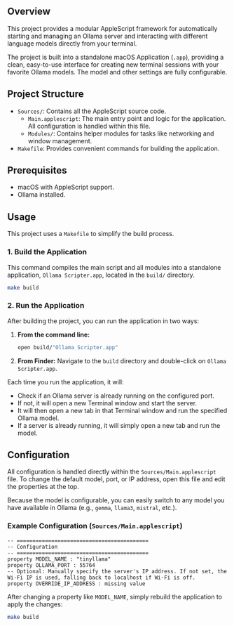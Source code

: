 ## Overview

This project provides a modular AppleScript framework for automatically starting and managing an Ollama server and interacting with different language models directly from your terminal.

The project is built into a standalone macOS Application (`.app`), providing a clean, easy-to-use interface for creating new terminal sessions with your favorite Ollama models. The model and other settings are fully configurable.

## Project Structure

- `Sources/`: Contains all the AppleScript source code.
  - `Main.applescript`: The main entry point and logic for the application. All configuration is handled within this file.
  - `Modules/`: Contains helper modules for tasks like networking and window management.
- `Makefile`: Provides convenient commands for building the application.

## Prerequisites

- macOS with AppleScript support.
- Ollama installed.

## Usage

This project uses a `Makefile` to simplify the build process.

### 1. Build the Application

This command compiles the main script and all modules into a standalone application, `Ollama Scripter.app`, located in the `build/` directory.

```bash
make build
```

### 2. Run the Application

After building the project, you can run the application in two ways:

1.  **From the command line:**
    ```bash
    open build/"Ollama Scripter.app"
    ```
2.  **From Finder:**
    Navigate to the `build` directory and double-click on `Ollama Scripter.app`.

Each time you run the application, it will:
- Check if an Ollama server is already running on the configured port.
- If not, it will open a new Terminal window and start the server.
- It will then open a new tab in that Terminal window and run the specified Ollama model.
- If a server is already running, it will simply open a new tab and run the model.

## Configuration

All configuration is handled directly within the `Sources/Main.applescript` file. To change the default model, port, or IP address, open this file and edit the properties at the top.

Because the model is configurable, you can easily switch to any model you have available in Ollama (e.g., `gemma`, `llama3`, `mistral`, etc.).

### Example Configuration (`Sources/Main.applescript`)

```applescript
-- ==========================================
-- Configuration
-- ==========================================
property MODEL_NAME : "tinyllama"
property OLLAMA_PORT : 55764
-- Optional: Manually specify the server's IP address. If not set, the Wi-Fi IP is used, falling back to localhost if Wi-Fi is off.
property OVERRIDE_IP_ADDRESS : missing value
```

After changing a property like `MODEL_NAME`, simply rebuild the application to apply the changes:
```bash
make build
```
